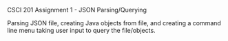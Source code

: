 CSCI 201 Assignment 1 - JSON Parsing/Querying

Parsing JSON file, creating Java objects from file, 
and creating a command line menu taking user input 
to query the file/objects.
